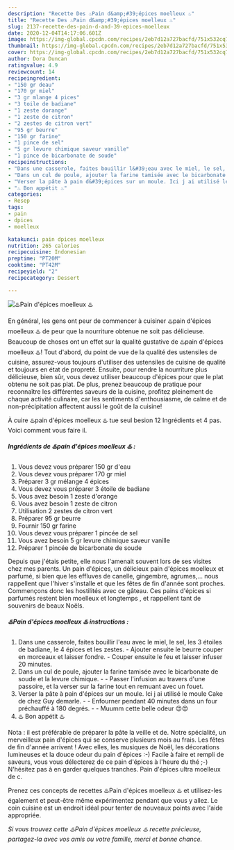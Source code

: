 ```yaml
---
description: "Recette Des ♨️Pain d&amp;#39;épices moelleux ♨️"
title: "Recette Des ♨️Pain d&amp;#39;épices moelleux ♨️"
slug: 2137-recette-des-pain-d-and-39-epices-moelleux
date: 2020-12-04T14:17:06.601Z
image: https://img-global.cpcdn.com/recipes/2eb7d12a727bacfd/751x532cq70/♨️pain-depices-moelleux-♨️-photo-principale-de-la-recette.jpg
thumbnail: https://img-global.cpcdn.com/recipes/2eb7d12a727bacfd/751x532cq70/♨️pain-depices-moelleux-♨️-photo-principale-de-la-recette.jpg
cover: https://img-global.cpcdn.com/recipes/2eb7d12a727bacfd/751x532cq70/♨️pain-depices-moelleux-♨️-photo-principale-de-la-recette.jpg
author: Dora Duncan
ratingvalue: 4.9
reviewcount: 14
recipeingredient:
- "150 gr deau"
- "170 gr miel"
- "3 gr mlange 4 pices"
- "3 toile de badiane"
- "1 zeste dorange"
- "1 zeste de citron"
- "2 zestes de citron vert"
- "95 gr beurre"
- "150 gr farine"
- "1 pince de sel"
- "5 gr levure chimique saveur vanille"
- "1 pince de bicarbonate de soude"
recipeinstructions:
- "Dans une casserole, faites bouillir l&#39;eau avec le miel, le sel, les 3 étoiles de badiane, le 4 épices et les zestes. Ajouter ensuite le beurre couper en morceaux et laisser fondre. Couper ensuite le feu et laisser infuser 20 minutes."
- "Dans un cul de poule, ajouter la farine tamisée avec le bicarbonate de soude et la levure chimique.   Passer l&#39;infusion au travers d&#39;une passoire, et la verser sur la farine tout en remuant avec un fouet."
- "Verser la pâte à pain d&#39;épices sur un moule. Ici j ai utilisé le moule Cake de chez Guy demarle.   Enfourner pendant 40 minutes dans un four préchauffé à 180 degrés.   Muumm cette belle odeur 😍😍"
- "♨️ Bon appétit ♨️"
categories:
- Resep
tags:
- pain
- dpices
- moelleux

katakunci: pain dpices moelleux 
nutrition: 265 calories
recipecuisine: Indonesian
preptime: "PT20M"
cooktime: "PT42M"
recipeyield: "2"
recipecategory: Dessert

---
```



![♨️Pain d&#39;épices moelleux ♨️](https://img-global.cpcdn.com/recipes/2eb7d12a727bacfd/751x532cq70/♨️pain-depices-moelleux-♨️-photo-principale-de-la-recette.jpg)

En général, les gens ont peur de commencer à cuisiner ♨️pain d&#39;épices moelleux ♨️ de peur que la nourriture obtenue ne soit pas délicieuse. Beaucoup de choses ont un effet sur la qualité gustative de ♨️pain d&#39;épices moelleux ♨️! Tout d'abord, du point de vue de la qualité des ustensiles de cuisine, assurez-vous toujours d'utiliser des ustensiles de cuisine de qualité et toujours en état de propreté. Ensuite, pour rendre la nourriture plus délicieuse, bien sûr, vous devez utiliser beaucoup d'épices pour que le plat obtenu ne soit pas plat. De plus, prenez beaucoup de pratique pour reconnaître les différentes saveurs de la cuisine, profitez pleinement de chaque activité culinaire, car les sentiments d'enthousiasme, de calme et de non-précipitation affectent aussi le goût de la cuisine!

<!--inarticleads1-->

À cuire ♨️pain d&#39;épices moelleux ♨️ tue seul besion 12 Ingrédients et 4 pas. Voici comment vous faire il.

##### Ingrédients de ♨️pain d&#39;épices moelleux ♨️ :

1. Vous devez vous préparer 150 gr d&#39;eau
1. Vous devez vous préparer 170 gr miel
1. Préparer 3 gr mélange 4 épices
1. Vous devez vous préparer 3 étoile de badiane
1. Vous avez besoin 1 zeste d&#39;orange
1. Vous avez besoin 1 zeste de citron
1. Utilisation 2 zestes de citron vert
1. Préparer 95 gr beurre
1. Fournir 150 gr farine
1. Vous devez vous préparer 1 pincée de sel
1. Vous avez besoin 5 gr levure chimique saveur vanille
1. Préparer 1 pincée de bicarbonate de soude


Depuis que j&#39;étais petite, elle nous l&#39;amenait souvent lors de ses visites chez mes parents. Un pain d&#39;épices, un délicieux pain d&#39;épices moelleux et parfumé, si bien que les effluves de canelle, gingembre, agrumes,… nous rappellent que l&#39;hiver s&#39;installe et que les fêtes de fin d&#39;année sont proches. Commençons donc les hostilités avec ce gâteau. Ces pains d&#39;épices si parfumés restent bien moelleux et longtemps , et rappellent tant de souvenirs de beaux Noëls. 

<!--inarticleads2-->

##### ♨️Pain d&#39;épices moelleux ♨️ instructions :

1. Dans une casserole, faites bouillir l&#39;eau avec le miel, le sel, les 3 étoiles de badiane, le 4 épices et les zestes. - Ajouter ensuite le beurre couper en morceaux et laisser fondre. - Couper ensuite le feu et laisser infuser 20 minutes.
1. Dans un cul de poule, ajouter la farine tamisée avec le bicarbonate de soude et la levure chimique.  -  - Passer l&#39;infusion au travers d&#39;une passoire, et la verser sur la farine tout en remuant avec un fouet.
1. Verser la pâte à pain d&#39;épices sur un moule. Ici j ai utilisé le moule Cake de chez Guy demarle.  -  - Enfourner pendant 40 minutes dans un four préchauffé à 180 degrés.  -  - Muumm cette belle odeur 😍😍
1. ♨️ Bon appétit ♨️


Nota : il est préférable de préparer la pâte la veille et de. Notre spécialité, un merveilleux pain d&#39;épices qui se conserve plusieurs mois au frais. Les fêtes de fin d&#39;année arrivent ! Avec elles, les musiques de Noël, les décorations lumineuses et la douce odeur du pain d&#39;épices :-) Facile à faire et rempli de saveurs, vous vous délecterez de ce pain d&#39;épices à l&#39;heure du thé ;-) N&#39;hésitez pas à en garder quelques tranches. Pain d&#39;épices ultra moelleux de c. 

<!--inarticleads1-->

<p>
Prenez ces concepts de recettes ♨️Pain d&#39;épices moelleux ♨️ et utilisez-les également et peut-être même expérimentez pendant que vous y allez. Le coin cuisine est un endroit idéal pour tenter de nouveaux points avec l'aide appropriée.
</p>

<p>
<i>Si vous trouvez cette ♨️Pain d&#39;épices moelleux ♨️ recette précieuse, partagez-la avec vos amis ou votre famille, merci et bonne chance.</i>
</p>
